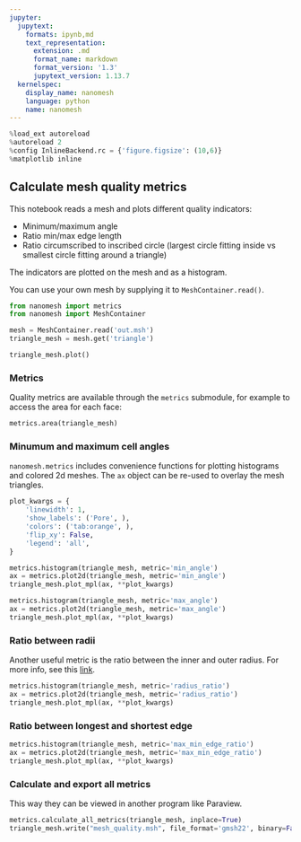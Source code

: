 ```yaml
---
jupyter:
  jupytext:
    formats: ipynb,md
    text_representation:
      extension: .md
      format_name: markdown
      format_version: '1.3'
      jupytext_version: 1.13.7
  kernelspec:
    display_name: nanomesh
    language: python
    name: nanomesh
---
```


```python
%load_ext autoreload
%autoreload 2
%config InlineBackend.rc = {'figure.figsize': (10,6)}
%matplotlib inline
```

## Calculate mesh quality metrics

This notebook reads a mesh and plots different quality indicators:

- Minimum/maximum angle
- Ratio min/max edge length
- Ratio circumscribed to inscribed circle (largest circle fitting inside vs smallest circle fitting around a triangle)

The indicators are plotted on the mesh and as a histogram.

You can use your own mesh by supplying it to `MeshContainer.read()`.

```python
from nanomesh import metrics
from nanomesh import MeshContainer
```

```python
mesh = MeshContainer.read('out.msh')
triangle_mesh = mesh.get('triangle')

triangle_mesh.plot()
```

### Metrics

Quality metrics are available through the `metrics` submodule, for example to access the area for each face:

```python
metrics.area(triangle_mesh)
```

### Minumum and maximum cell angles

`nanomesh.metrics` includes convenience functions for plotting histograms and colored 2d meshes. The `ax` object can be re-used to overlay the mesh triangles.

```python
plot_kwargs = {
    'linewidth': 1,
    'show_labels': ('Pore', ),
    'colors': ('tab:orange', ),
    'flip_xy': False,
    'legend': 'all',
}

metrics.histogram(triangle_mesh, metric='min_angle')
ax = metrics.plot2d(triangle_mesh, metric='min_angle')
triangle_mesh.plot_mpl(ax, **plot_kwargs)
```

```python
metrics.histogram(triangle_mesh, metric='max_angle')
ax = metrics.plot2d(triangle_mesh, metric='max_angle')
triangle_mesh.plot_mpl(ax, **plot_kwargs)
```

### Ratio between radii

Another useful metric is the ratio between the inner and outer radius. For more info, see this [link](https://www.geogebra.org/m/VRE3Dyrn).

```python
metrics.histogram(triangle_mesh, metric='radius_ratio')
ax = metrics.plot2d(triangle_mesh, metric='radius_ratio')
triangle_mesh.plot_mpl(ax, **plot_kwargs)
```

### Ratio between longest and shortest edge

```python
metrics.histogram(triangle_mesh, metric='max_min_edge_ratio')
ax = metrics.plot2d(triangle_mesh, metric='max_min_edge_ratio')
triangle_mesh.plot_mpl(ax, **plot_kwargs)
```

### Calculate and export all metrics

This way they can be viewed in another program like Paraview.

```python
metrics.calculate_all_metrics(triangle_mesh, inplace=True)
triangle_mesh.write("mesh_quality.msh", file_format='gmsh22', binary=False)
```
